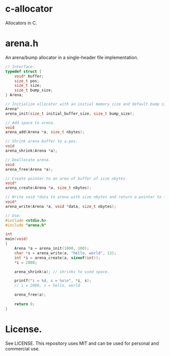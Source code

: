 # c-allocator
Allocators in C.

# arena.h

An arena/bump allocator in a single-header file implementation.

```C
// Interface:
typedef struct {
	void* buffer;
	size_t pos;
	size_t size;
	size_t bump_size;
} Arena;

// Initialize allocator with an initial memory size and default bump size, in bytes.
Arena*
arena_init(size_t initial_buffer_size, size_t bump_size);

// Add space to arena.
void
arena_add(Arena *a, size_t nbytes);

// Shrink arena buffer to a.pos.
void
arena_shrink(Arena *a);

// Deallocate arena.
void
arena_free(Arena *a);

// Create pointer to an area of buffer of size nbytes.
void*
arena_create(Arena *a, size_t nbytes);

// Write void *data to arena with size nbytes and return a pointer to first element.
void*
arena_write(Arena *a, void *data, size_t nbytes);
```

```C
// Use:
#include <stdio.h>
#include "arena.h"

int
main(void)
{
	Arena *a = arena_init(1000, 100);
	char *s = arena_write(a, "hello, world", 13);
	int *i = arena_create(a, sizeof(int));
	*i = 2000;

	arena_shrink(a); // shrinks to used space.

	printf("i = %d, s = %s\n", *i, s);
	// i = 2000, s = hello, world

	arena_free(a);
	
	return 0;
}
```

# License.

See LICENSE. This repository uses MIT and can be used for personal and commercial use.
